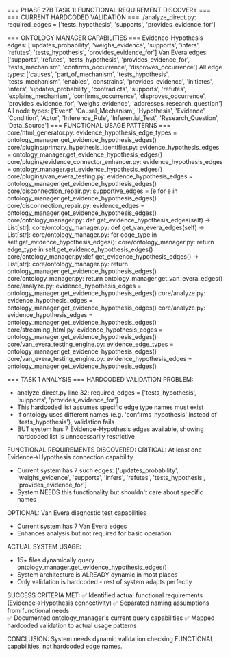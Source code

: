 === PHASE 27B TASK 1: FUNCTIONAL REQUIREMENT DISCOVERY ===
=== CURRENT HARDCODED VALIDATION ===
./analyze_direct.py:        required_edges = ['tests_hypothesis', 'supports', 'provides_evidence_for']

=== ONTOLOGY MANAGER CAPABILITIES ===
Evidence-Hypothesis edges: ['updates_probability', 'weighs_evidence', 'supports', 'infers', 'refutes', 'tests_hypothesis', 'provides_evidence_for']
Van Evera edges: ['supports', 'refutes', 'tests_hypothesis', 'provides_evidence_for', 'tests_mechanism', 'confirms_occurrence', 'disproves_occurrence']
All edge types: ['causes', 'part_of_mechanism', 'tests_hypothesis', 'tests_mechanism', 'enables', 'constrains', 'provides_evidence', 'initiates', 'infers', 'updates_probability', 'contradicts', 'supports', 'refutes', 'explains_mechanism', 'confirms_occurrence', 'disproves_occurrence', 'provides_evidence_for', 'weighs_evidence', 'addresses_research_question']
All node types: ['Event', 'Causal_Mechanism', 'Hypothesis', 'Evidence', 'Condition', 'Actor', 'Inference_Rule', 'Inferential_Test', 'Research_Question', 'Data_Source']
=== FUNCTIONAL USAGE PATTERNS ===
core/html_generator.py:        evidence_hypothesis_edge_types = ontology_manager.get_evidence_hypothesis_edges()
core/plugins/primary_hypothesis_identifier.py:        evidence_hypothesis_edges = ontology_manager.get_evidence_hypothesis_edges()
core/plugins/evidence_connector_enhancer.py:        evidence_hypothesis_edges = ontology_manager.get_evidence_hypothesis_edges()
core/plugins/van_evera_testing.py:                    evidence_hypothesis_edges = ontology_manager.get_evidence_hypothesis_edges()
core/disconnection_repair.py:                            supportive_edges = [e for e in ontology_manager.get_evidence_hypothesis_edges() 
core/disconnection_repair.py:                            evidence_edges = ontology_manager.get_evidence_hypothesis_edges()
core/ontology_manager.py:    def get_evidence_hypothesis_edges(self) -> List[str]:
core/ontology_manager.py:    def get_van_evera_edges(self) -> List[str]:
core/ontology_manager.py:        for edge_type in self.get_evidence_hypothesis_edges():
core/ontology_manager.py:        return edge_type in self.get_evidence_hypothesis_edges()
core/ontology_manager.py:def get_evidence_hypothesis_edges() -> List[str]:
core/ontology_manager.py:    return ontology_manager.get_evidence_hypothesis_edges()
core/ontology_manager.py:    return ontology_manager.get_van_evera_edges()
core/analyze.py:                evidence_hypothesis_edges = ontology_manager.get_evidence_hypothesis_edges()
core/analyze.py:                        evidence_hypothesis_edges = ontology_manager.get_evidence_hypothesis_edges()
core/analyze.py:                    evidence_hypothesis_edges = ontology_manager.get_evidence_hypothesis_edges()
core/streaming_html.py:                evidence_hypothesis_edges = ontology_manager.get_evidence_hypothesis_edges()
core/van_evera_testing_engine.py:        evidence_edge_types = ontology_manager.get_evidence_hypothesis_edges()
core/van_evera_testing_engine.py:                        evidence_hypothesis_edges = ontology_manager.get_evidence_hypothesis_edges()


=== TASK 1 ANALYSIS ===
HARDCODED VALIDATION PROBLEM:
- analyze_direct.py line 32: required_edges = ['tests_hypothesis', 'supports', 'provides_evidence_for']
- This hardcoded list assumes specific edge type names must exist
- If ontology uses different names (e.g. 'confirms_hypothesis' instead of 'tests_hypothesis'), validation fails
- BUT system has 7 Evidence-Hypothesis edges available, showing hardcoded list is unnecessarily restrictive

FUNCTIONAL REQUIREMENTS DISCOVERED:
CRITICAL: At least one Evidence->Hypothesis connection capability
- Current system has 7 such edges: ['updates_probability', 'weighs_evidence', 'supports', 'infers', 'refutes', 'tests_hypothesis', 'provides_evidence_for']
- System NEEDS this functionality but shouldn't care about specific names

OPTIONAL: Van Evera diagnostic test capabilities  
- Current system has 7 Van Evera edges
- Enhances analysis but not required for basic operation

ACTUAL SYSTEM USAGE:
- 15+ files dynamically query ontology_manager.get_evidence_hypothesis_edges()
- System architecture is ALREADY dynamic in most places
- Only validation is hardcoded - rest of system adapts perfectly

SUCCESS CRITERIA MET:
✅ Identified actual functional requirements (Evidence->Hypothesis connectivity)
✅ Separated naming assumptions from functional needs  
✅ Documented ontology_manager's current query capabilities
✅ Mapped hardcoded validation to actual usage patterns

CONCLUSION: System needs dynamic validation checking FUNCTIONAL capabilities, not hardcoded edge names.

